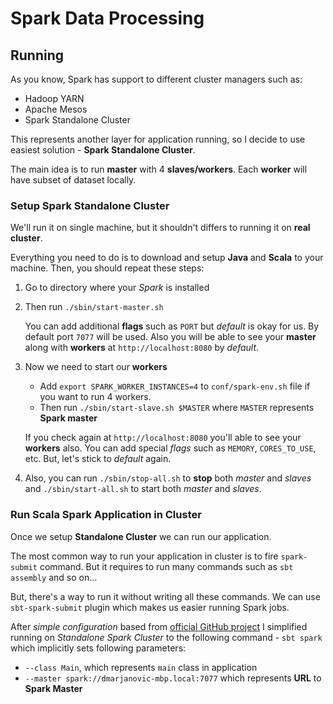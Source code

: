 # Spark Data Processing

## Running
As you know, Spark has support to different cluster managers such as:

- Hadoop YARN
- Apache Mesos
- Spark Standalone Cluster

This represents another layer for application running, so I decide to use easiest solution - **Spark Standalone Cluster**.

The main idea is to run **master** with 4 **slaves/workers**. Each **worker** will have subset of dataset locally.

### Setup Spark Standalone Cluster

We'll run it on single machine, but it shouldn't differs to running it on **real cluster**.
 
Everything you need to do is to download and setup **Java** and **Scala** to your machine. Then, you should repeat these steps:

1. Go to directory where your _Spark_ is installed 
2. Then run `./sbin/start-master.sh`

    You can add additional **flags** such as `PORT` but _default_ is okay for us. By default port `7077` will be used. Also you will be able to see your **master** along with **workers** at `http://localhost:8080` by _default_.
    
3. Now we need to start our **workers**

    - Add `export SPARK_WORKER_INSTANCES=4` to `conf/spark-env.sh` file if you want to run 4 workers.
    - Then run `./sbin/start-slave.sh $MASTER` where `MASTER` represents **Spark master**

    If you check again at `http://localhost:8080` you'll able to see your **workers** also. You can add special _flags_ such as `MEMORY`, `CORES_TO_USE`, etc. But, let's stick to _default_ again.
    
4. Also, you can run `./sbin/stop-all.sh` to **stop** both _master_ and _slaves_ and `./sbin/start-all.sh` to start both _master_ and _slaves_.

### Run Scala Spark Application in Cluster

Once we setup **Standalone Cluster** we can run our application. 

The most common way to run your application in cluster is to fire `spark-submit` command. But it requires to run many commands such as `sbt assembly` and so on...

But, there's a way to run it without writing all these commands. We can use `sbt-spark-submit` plugin which makes us easier running Spark jobs.

After _simple configuration_ based from [official GitHub project](https://github.com/saurfang/sbt-spark-submit) I simplified running on *Standalone Spark Cluster* to the following command - `sbt spark` which implicitly sets following parameters:

- `--class Main`, which represents `main` class in application
- `--master spark://dmarjanovic-mbp.local:7077` which represents **URL** to **Spark Master**
